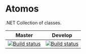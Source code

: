 # Atomos
.NET Collection of classes.

Master | Develop
--- | ---
[![Build status](https://ci.appveyor.com/api/projects/status/k37cmmb82v4fu6t9/branch/master?svg=true)](https://ci.appveyor.com/project/Takumii/atomos/branch/master) | [![Build status](https://ci.appveyor.com/api/projects/status/k37cmmb82v4fu6t9/branch/master?svg=true)](https://ci.appveyor.com/project/Takumii/atomos/branch/develop)
